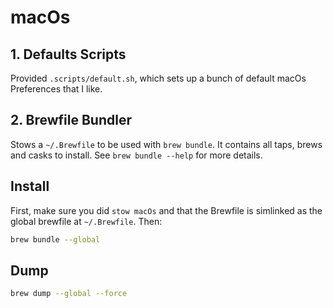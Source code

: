 # macOs

## 1. Defaults Scripts

Provided `.scripts/default.sh`, which sets up a bunch of default macOs Preferences that I like.

## 2. Brewfile Bundler

Stows a `~/.Brewfile` to be used with `brew bundle`. It contains all taps, brews and casks to install. See `brew bundle --help` for more details.

## Install

First, make sure you did `stow macOs` and that the Brewfile is simlinked as the global brewfile at `~/.Brewfile`. Then:

```sh
brew bundle --global
```

## Dump

```sh
brew dump --global --force
```
